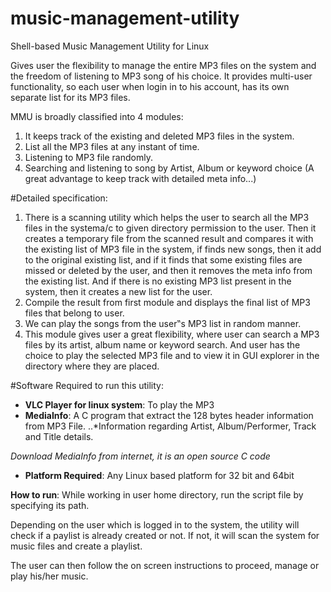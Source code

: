 # music-management-utility
Shell-based Music Management Utility for Linux

Gives user the flexibility to manage the entire MP3 files on the system and the freedom of listening to MP3 song of his choice. It provides multi-user functionality, so each user when login in to his account, has its own separate list for its MP3 files.

MMU is broadly classified into 4 modules: 

1. It keeps track of the existing and deleted MP3 files in the system.
2. List all the MP3 files at any instant of time.
3. Listening to MP3 file randomly.
4. Searching and listening to song by Artist, Album or keyword choice (A great advantage to keep track with detailed meta info...)

#Detailed specification:

1. There is a scanning utility which helps the user to search all the MP3 files in the systema/c to given directory permission to the user. Then it creates a temporary file from the scanned result and compares it with the existing list of MP3 file in the system, if finds new songs, then it add to the original existing list, and if it finds that some existing files are missed or deleted by the user, and then it removes the meta info from the existing list. And if there is no existing MP3 list present in the system, then it creates a new list for the user.
2. Compile the result from first module and displays the final list of MP3 files that belong to user.
3. We can play the songs from the user‟s MP3 list in random manner.
4. This module gives user a great flexibility, where user can search a MP3 files by its artist, album name or keyword search. And user has the choice to play the selected MP3 file and to view it in GUI explorer in the directory where they are placed.

#Software Required to run this utility:

- **VLC Player for linux system**: To play the MP3
- **MediaInfo**: A C program that extract the 128 bytes header information from MP3 File.
..*Information regarding Artist, Album/Performer, Track and Title details.

_Download MediaInfo from internet, it is an open source C code_

- **Platform Required**: Any Linux based platform for 32 bit and 64bit

**How to run**:	While working in user home directory, run the script file by specifying its path.

Depending on the user which is logged in to the system, the utility will check if a paylist is already created or not. If not, it will scan the system for music files and create a playlist.

The user can then follow the on screen instructions to proceed, manage or play his/her music.
